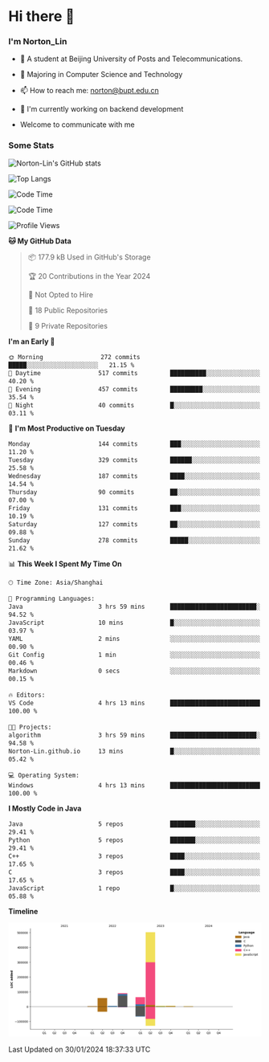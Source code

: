
# Hi there 👋

### I'm Norton_Lin
- 🏫 A student at Beijing University of Posts and Telecommunications.
- 🌱 Majoring in Computer Science and Technology
- 📫 How to reach me: norton@bupt.edu.cn
- 🌱 I'm currently working on backend development

- Welcome to communicate with me

### Some Stats
![Norton-Lin's GitHub stats](https://github-readme-stats.vercel.app/api?username=Norton-Lin&count_private=true&show_icons=true&theme=radical)

![Top Langs](https://github-readme-stats.vercel.app/api/top-langs/?username=Norton-Lin&langs_count=10&layout=compact)

![Code Time](https://github-readme-stats.vercel.app/api/wakatime?username=Norton_Lin)

<!--START_SECTION:waka-->
![Code Time](http://img.shields.io/badge/Code%20Time-463%20hrs%2040%20mins-blue)

![Profile Views](http://img.shields.io/badge/Profile%20Views-8-blue)

**🐱 My GitHub Data** 

> 📦 177.9 kB Used in GitHub's Storage 
 > 
> 🏆 20 Contributions in the Year 2024
 > 
> 🚫 Not Opted to Hire
 > 
> 📜 18 Public Repositories 
 > 
> 🔑 9 Private Repositories 
 > 
**I'm an Early 🐤** 

```text
🌞 Morning                272 commits         █████░░░░░░░░░░░░░░░░░░░░   21.15 % 
🌆 Daytime                517 commits         ██████████░░░░░░░░░░░░░░░   40.20 % 
🌃 Evening                457 commits         █████████░░░░░░░░░░░░░░░░   35.54 % 
🌙 Night                  40 commits          █░░░░░░░░░░░░░░░░░░░░░░░░   03.11 % 
```
📅 **I'm Most Productive on Tuesday** 

```text
Monday                   144 commits         ███░░░░░░░░░░░░░░░░░░░░░░   11.20 % 
Tuesday                  329 commits         ██████░░░░░░░░░░░░░░░░░░░   25.58 % 
Wednesday                187 commits         ████░░░░░░░░░░░░░░░░░░░░░   14.54 % 
Thursday                 90 commits          ██░░░░░░░░░░░░░░░░░░░░░░░   07.00 % 
Friday                   131 commits         ███░░░░░░░░░░░░░░░░░░░░░░   10.19 % 
Saturday                 127 commits         ██░░░░░░░░░░░░░░░░░░░░░░░   09.88 % 
Sunday                   278 commits         █████░░░░░░░░░░░░░░░░░░░░   21.62 % 
```


📊 **This Week I Spent My Time On** 

```text
🕑︎ Time Zone: Asia/Shanghai

💬 Programming Languages: 
Java                     3 hrs 59 mins       ████████████████████████░   94.52 % 
JavaScript               10 mins             █░░░░░░░░░░░░░░░░░░░░░░░░   03.97 % 
YAML                     2 mins              ░░░░░░░░░░░░░░░░░░░░░░░░░   00.90 % 
Git Config               1 min               ░░░░░░░░░░░░░░░░░░░░░░░░░   00.46 % 
Markdown                 0 secs              ░░░░░░░░░░░░░░░░░░░░░░░░░   00.15 % 

🔥 Editors: 
VS Code                  4 hrs 13 mins       █████████████████████████   100.00 % 

🐱‍💻 Projects: 
algorithm                3 hrs 59 mins       ████████████████████████░   94.58 % 
Norton-Lin.github.io     13 mins             █░░░░░░░░░░░░░░░░░░░░░░░░   05.42 % 

💻 Operating System: 
Windows                  4 hrs 13 mins       █████████████████████████   100.00 % 
```

**I Mostly Code in Java** 

```text
Java                     5 repos             ███████░░░░░░░░░░░░░░░░░░   29.41 % 
Python                   5 repos             ███████░░░░░░░░░░░░░░░░░░   29.41 % 
C++                      3 repos             ████░░░░░░░░░░░░░░░░░░░░░   17.65 % 
C                        3 repos             ████░░░░░░░░░░░░░░░░░░░░░   17.65 % 
JavaScript               1 repo              █░░░░░░░░░░░░░░░░░░░░░░░░   05.88 % 
```



**Timeline**

![Lines of Code chart](https://raw.githubusercontent.com/Norton-Lin/Norton-Lin/main/assets/bar_graph.png)


 Last Updated on 30/01/2024 18:37:33 UTC
<!--END_SECTION:waka-->
